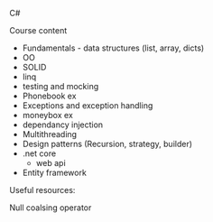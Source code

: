 C#

Course content

- Fundamentals - data structures (list, array, dicts) 
- OO
- SOLID
- linq
- testing and mocking
- Phonebook ex
- Exceptions and exception handling
- moneybox ex 
- dependancy injection
- Multithreading
- Design patterns (Recursion, strategy, builder)
- .net core
  - web api
- Entity framework


Useful resources:


Null coalsing operator
